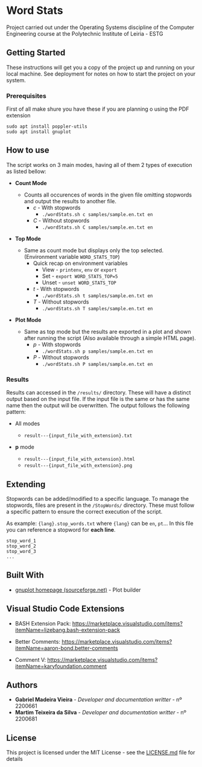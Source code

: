 
# Word Stats

Project carried out under the Operating Systems discipline of the Computer Engineering course at the Polytechnic Institute of Leiria - ESTG

## Getting Started

These instructions will get you a copy of the project up and running on your local machine.
See deployment for notes on how to start the project on your system.

### Prerequisites

First of all make shure you have these if you are planning o using the PDF extension

```
sudo apt install poppler-utils
sudo apt install gnuplot
```

## How to use

The script works on 3 main modes, having all of them 2 types of execution as listed bellow:

* **Count Mode** 
	* Counts all occurences of words in the given file omitting stopwords and output the results to another file.
		* *c* - With stopwords
			* `./wordStats.sh c samples/sample.en.txt en`
		* *C* - Without stopwords
			* `./wordStats.sh C samples/sample.en.txt en`

* **Top Mode**
	* Same as count mode but displays only the top selected. (Environment variable `WORD_STATS_TOP`)
		* Quick recap on environment variables
			* View - `printenv`, `env` or `export`
			* Set - `export WORD_STATS_TOP=5`
			* Unset - `unset WORD_STATS_TOP`
		* *t* - With stopwords
			* `./wordStats.sh t samples/sample.en.txt en`
		*  *T* - Without stopwords
			* `./wordStats.sh T samples/sample.en.txt en`
* **Plot Mode** 
	* Same as top mode but the results are exported in a plot and shown after running the script (Also available  through a simple HTML page).
		* *p* - With stopwords
			* `./wordStats.sh p samples/sample.en.txt en`
		*  *P* - Without stopwords
			* `./wordStats.sh P samples/sample.en.txt en`


### Results

Results can accessed in the `/results/` directory. 
These will have a distinct output based on the input file.
If the input file is the same or has the same name then the output will be overwritten.
The output follows the following pattern:

* All modes
	* `result---{input_file_with_extension}.txt`
	
* **p** mode
	* `result---{input_file_with_extension}.html`
	* `result---{input_file_with_extension}.png`

## Extending

Stopwords can be added/modified to a specific language.
To manage the stopwords, files are present in the `/StopWords/` directory. These must follow a specific pattern to ensure the correct execution of the script.

As example: `{lang}.stop_words.txt` where `{lang}` can be `en`, `pt`...
In this file you can reference a stopword for **each line**.
```
stop_word_1
stop_word_2
stop_word_3
...
```

## Built With

* [gnuplot homepage (sourceforge.net)](http://gnuplot.sourceforge.net/) - Plot builder

## Visual Studio Code Extensions

 * BASH Extension Pack: https://marketplace.visualstudio.com/items?itemName=lizebang.bash-extension-pack

 * Better Comments: https://marketplace.visualstudio.com/items?itemName=aaron-bond.better-comments

 * Comment V: https://marketplace.visualstudio.com/items?itemName=karyfoundation.comment

## Authors

* **Gabriel Madeira Vieira** - *Developer and documentation writter* - nº 2200661
* **Martim Teixeira da Silva** - *Developer and documentation writter* - nº 2200681

## License

This project is licensed under the MIT License - see the [LICENSE.md](LICENSE.md) file for details
